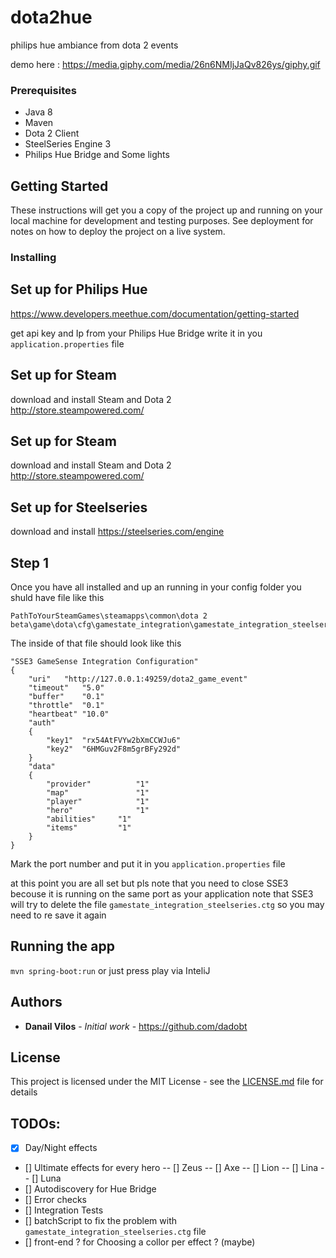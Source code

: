 # dota2hue
philips hue ambiance from dota 2 events

demo here : 
https://media.giphy.com/media/26n6NMIjJaQv826ys/giphy.gif

### Prerequisites

- Java 8 
- Maven 
- Dota 2 Client 
- SteelSeries Engine 3 
- Philips Hue Bridge and Some lights 


## Getting Started

These instructions will get you a copy of the project up and running on your local machine for development and testing purposes. See deployment for notes on how to deploy the project on a live system.


### Installing


## Set up for Philips Hue

https://www.developers.meethue.com/documentation/getting-started 

get api key and Ip from your Philips Hue Bridge write it in you `application.properties` file  

## Set up for Steam
download and install Steam and Dota 2  
http://store.steampowered.com/ 


## Set up for Steam
download and install Steam and Dota 2  
http://store.steampowered.com/ 


## Set up for Steelseries
download and install 
https://steelseries.com/engine

## Step 1

Once you have all installed and up an running in your config folder you shuld have file like this 

```
PathToYourSteamGames\steamapps\common\dota 2 beta\game\dota\cfg\gamestate_integration\gamestate_integration_steelseries.ctg
```
The inside of that file should look like this 

```
"SSE3 GameSense Integration Configuration"
{
	"uri"	"http://127.0.0.1:49259/dota2_game_event"
	"timeout"	"5.0"
	"buffer"	"0.1"
	"throttle"	"0.1"
	"heartbeat"	"10.0"
	"auth"
	{
		"key1"	"rx54AtFVYw2bXmCCWJu6"
		"key2"	"6HMGuv2F8m5grBFy292d"
	}
	"data"
	{
		"provider"			"1"
		"map"				"1"
		"player"			"1"
		"hero"				"1"
		"abilities"		"1"
		"items"			"1"
	}
}
```

Mark the port number and put it in you `application.properties` file 

at this point you are all set but pls note that you need to close SSE3 becouse it is running on the same port as your application 
note that SSE3 will try to delete the file `gamestate_integration_steelseries.ctg` so you may need to re save it again


## Running the app

`mvn spring-boot:run` or just press play via InteliJ

## Authors

* **Danail Vilos** - *Initial work* - https://github.com/dadobt


## License

This project is licensed under the MIT License - see the [LICENSE.md](LICENSE.md) file for details

## TODOs:

- [x] Day/Night effects
- [] Ultimate effects for every hero 
  -- [] Zeus
  -- [] Axe
  -- [] Lion
  -- [] Lina 
  -- [] Luna
- [] Autodiscovery for Hue Bridge 
- [] Error checks
- [] Integration Tests
- [] batchScript to fix the problem with `gamestate_integration_steelseries.ctg` file
- [] front-end ? for Choosing a collor per effect ? (maybe)
